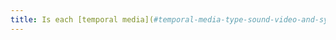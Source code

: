 ```yaml
---
title: Is each [temporal media](#temporal-media-type-sound-video-and-synchronize) clearly identifiable (except in special cases)?
---
```

